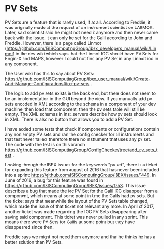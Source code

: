 # PV Sets

PV Sets are a feature that is rarely used, if at all. According to Freddie, it was originally made at the request of an instrument scientist on LARMOR. Later, said scientist said he might not need it anymore and then never came back with the issue. It can only be set for the Galil according to John and Freddie. However, there is a page called Linmot (https://github.com/ISISComputingGroup/ibex_developers_manual/wiki/Linmot) in the dev wiki which says that the Linmot IOC should have PV Sets for Engin-X and MAPS, however I could not find any PV Set in any Linmot ioc in any component.

The User wiki has this to say about PV Sets: https://github.com/ISISComputingGroup/ibex_user_manual/wiki/Create-And-Manage-Configurations#ioc-pv-sets .

The logic to add pv sets exists in the back end, but there does not seem to be an implementation in the GUI beyond the view. If you manually add pv sets encoded in XML according to the schema in a component of your dev machine, then load that component, then the pv sets table will still be empty. The XML schemas in inst_servers describe how pv sets should look in XML. There is also no button that allows you to add a PV Set.

I have added some tests that check if components or configurations contain any non empty PV sets and ran the config checker for all instruments and that test never failed, therefore there no instrument that uses any pv set. The code with the test is on this branch https://github.com/ISISComputingGroup/ConfigChecker/tree/add_pv_sets_test .

Looking through the IBEX issues for the key words "pv set", there is a ticket for expanding this feature from august of 2016 that has never been included into a sprint: https://github.com/ISISComputingGroup/IBEX/issues/1449. In June of 2016, a bug for this feature was found in https://github.com/ISISComputingGroup/IBEX/issues/1353. This issue describes a bug that made the ioc PV Set for the Galil IOC disappear from a component, which means at some point in time the Galils had pv sets. But the ticket says that meanwhile the layout of the PV Sets table changed, which made the issue of that ticket not relevant any more. In April of 2017, another ticket was made regarding the IOC PV Sets disappearing after saving said component. This ticket was never pulled in any sprint. This means there were PV Sets for Galils at some point but they have disappeared since then.

Freddie says we might not need them anymore and that he thinks he has a better solution than PV Sets.